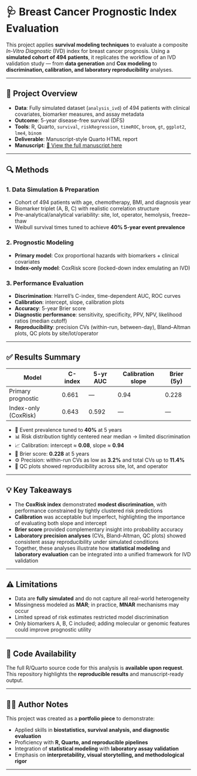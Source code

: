 # 🩺 Breast Cancer Prognostic Index Evaluation

This project applies **survival modeling techniques** to evaluate a composite *In-Vitro Diagnostic* (IVD) index for breast cancer prognosis. Using a **simulated cohort of 494 patients**, it replicates the workflow of an IVD validation study — from **data generation** and **Cox modeling** to **discrimination, calibration, and laboratory reproducibility** analyses.

---

## 📁 Project Overview

- **Data**: Fully simulated dataset (`analysis_ivd`) of 494 patients with clinical covariates, biomarker measures, and assay metadata  
- **Outcome**: 5-year disease-free survival (DFS)  
- **Tools**: R, Quarto, `survival`, `riskRegression`, `timeROC`, `broom`, `gt`, `ggplot2`, `lme4`, `binom`  
- **Deliverable**: Manuscript-style Quarto HTML report  
- **Manuscript**: [📄 View the full manuscript here](https://github.com/paolabeato/breast-cancer-ivd/blob/main/docs/index.html)  

---

## 🔍 Methods

### 1. Data Simulation & Preparation
- Cohort of 494 patients with age, chemotherapy, BMI, and diagnosis year  
- Biomarker triplet (A, B, C) with realistic correlation structure  
- Pre-analytical/analytical variability: site, lot, operator, hemolysis, freeze–thaw  
- Weibull survival times tuned to achieve **40% 5-year event prevalence**

### 2. Prognostic Modeling
- **Primary model**: Cox proportional hazards with biomarkers + clinical covariates  
- **Index-only model**: CoxRisk score (locked-down index emulating an IVD)

### 3. Performance Evaluation
- **Discrimination**: Harrell’s C-index, time-dependent AUC, ROC curves  
- **Calibration**: intercept, slope, calibration plots  
- **Accuracy**: 5-year Brier score  
- **Diagnostic performance**: sensitivity, specificity, PPV, NPV, likelihood ratios (median cutoff)  
- **Reproducibility**: precision CVs (within-run, between-day), Bland–Altman plots, QC plots by site/lot/operator  

---

## ✅ Results Summary

| Model                  | C-index | 5-yr AUC | Calibration slope | Brier (5y) |
|------------------------|---------|----------|-------------------|------------|
| Primary prognostic     | 0.661   | —        | 0.94              | 0.228      |
| Index-only (CoxRisk)   | 0.643   | 0.592    | —                 | —          |

- 🎯 Event prevalence tuned to **40%** at 5 years  
- 📊 Risk distribution tightly centered near median → limited discrimination  
- 📈 Calibration: intercept ≈ **0.08**, slope ≈ **0.94**  
- 🎲 Brier score: **0.228** at 5 years  
- ⚙️ Precision: within-run CVs as low as **3.2%** and total CVs up to **11.4%**  
- 🔬 QC plots showed reproducibility across site, lot, and operator  

---

## 💡 Key Takeaways

- The **CoxRisk index** demonstrated **modest discrimination**, with performance constrained by tightly clustered risk predictions  
- **Calibration** was acceptable but imperfect, highlighting the importance of evaluating both slope and intercept  
- **Brier score** provided complementary insight into probability accuracy  
- **Laboratory precision analyses** (CVs, Bland–Altman, QC plots) showed consistent assay reproducibility under simulated conditions  
- Together, these analyses illustrate how **statistical modeling** and **laboratory evaluation** can be integrated into a unified framework for IVD validation  

---

## ⚠️ Limitations

- Data are **fully simulated** and do not capture all real-world heterogeneity  
- Missingness modeled as **MAR**; in practice, **MNAR** mechanisms may occur  
- Limited spread of risk estimates restricted model discrimination  
- Only biomarkers A, B, C included; adding molecular or genomic features could improve prognostic utility  

---

## 🔑 Code Availability

The full R/Quarto source code for this analysis is **available upon request**.  
This repository highlights the **reproducible results** and manuscript-ready output.

---

## 👩‍💻 Author Notes

This project was created as a **portfolio piece** to demonstrate:  
- Applied skills in **biostatistics, survival analysis, and diagnostic evaluation**  
- Proficiency with **R, Quarto, and reproducible pipelines**  
- Integration of **statistical modeling** with **laboratory assay validation**  
- Emphasis on **interpretability, visual storytelling, and methodological rigor**  

---

